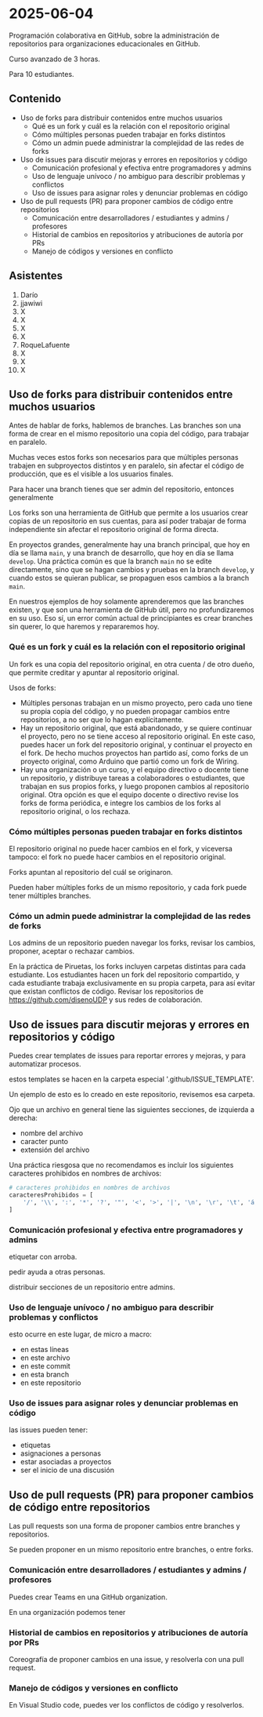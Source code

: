 # 2025-06-04

Programación colaborativa en GitHub, sobre la administración de repositorios para organizaciones educacionales en GitHub.

Curso avanzado de 3 horas.

Para 10 estudiantes.

## Contenido

* Uso de forks para distribuir contenidos entre muchos usuarios
  * Qué es un fork y cuál es la relación con el repositorio original
  * Cómo múltiples personas pueden trabajar en forks distintos
  * Cómo un admin puede administrar la complejidad de las redes de forks
* Uso de issues para discutir mejoras y errores en repositorios y código
  * Comunicación profesional y efectiva entre programadores y admins
  * Uso de lenguaje unívoco / no ambiguo para describir problemas y conflictos
  * Uso de issues para asignar roles y denunciar problemas en código
* Uso de pull requests (PR) para proponer cambios de código entre repositorios
  * Comunicación entre desarrolladores / estudiantes y admins / profesores
  * Historial de cambios en repositorios y atribuciones de autoría por PRs
  * Manejo de códigos y versiones en conflicto

## Asistentes

1. Darío
2. jjawiwi
3. X
4. X
5. X
6. X
7. RoqueLafuente
8. X
9. X
10. X

## Uso de forks para distribuir contenidos entre muchos usuarios

Antes de hablar de forks, hablemos de branches. Las branches son una forma de crear en el mismo repositorio una copia del código, para trabajar en paralelo.

Muchas veces estos forks son necesarios para que múltiples personas trabajen en subproyectos distintos y en paralelo, sin afectar el código de producción, que es el visible a los usuarios finales.

Para hacer una branch tienes que ser admin del repositorio, entonces generalmente

Los forks son una herramienta de GitHub que permite a los usuarios crear copias de un repositorio en sus cuentas, para así poder trabajar de forma independiente sin afectar el repositorio original de forma directa.

En proyectos grandes, generalmente hay una branch principal, que hoy en día se llama `main`, y una branch de desarrollo, que hoy en día se llama `develop`. Una práctica común es que la branch `main` no se edite directamente, sino que se hagan cambios y pruebas en la branch `develop`, y cuando estos se quieran publicar, se propaguen esos cambios a la branch `main`.

En nuestros ejemplos de hoy solamente aprenderemos que las branches existen, y que son una herramienta de GitHub útil, pero no profundizaremos en su uso. Eso sí, un error común actual de principiantes es crear branches sin querer, lo que haremos y repararemos hoy.

### Qué es un fork y cuál es la relación con el repositorio original

Un fork es una copia del repositorio original, en otra cuenta / de otro dueño, que permite creditar y apuntar al repositorio original.

Usos de forks:

* Múltiples personas trabajan en un mismo proyecto, pero cada uno tiene su propia copia del código, y no pueden propagar cambios entre repositorios, a no ser que lo hagan explícitamente.
* Hay un repositorio original, que está abandonado, y se quiere continuar el proyecto, pero no se tiene acceso al repositorio original. En este caso, puedes hacer un fork del repositorio original, y continuar el proyecto en el fork. De hecho muchos proyectos han partido así, como forks de un proyecto original, como Arduino que partió como un fork de Wiring.
* Hay una organización o un curso, y el equipo directivo o docente tiene un repositorio, y distribuye tareas a colaboradores o estudiantes, que trabajan en sus propios forks, y luego proponen cambios al repositorio original. Otra opción es que el equipo docente o directivo revise los forks de forma periódica, e integre los cambios de los forks al repositorio original, o los rechaza.

### Cómo múltiples personas pueden trabajar en forks distintos

El repositorio original no puede hacer cambios en el fork, y viceversa tampoco: el fork no puede hacer cambios en el repositorio original.

Forks apuntan al repositorio del cuál se originaron.

Pueden haber múltiples forks de un mismo repositorio, y cada fork puede tener múltiples branches.

### Cómo un admin puede administrar la complejidad de las redes de forks

Los admins de un repositorio pueden navegar los forks, revisar los cambios, proponer, aceptar o rechazar cambios.

En la práctica de Piruetas, los forks incluyen carpetas distintas para cada estudiante. Los estudiantes hacen un fork del repositorio compartido, y cada estudiante trabaja exclusivamente en su propia carpeta, para así evitar que existan conflictos de código. Revisar los repositorios de <https://github.com/disenoUDP> y sus redes de colaboración.

## Uso de issues para discutir mejoras y errores en repositorios y código

Puedes crear templates de issues para reportar errores y mejoras, y para automatizar procesos.

estos templates se hacen en la carpeta especial '.github/ISSUE_TEMPLATE'.

Un ejemplo de esto es lo creado en este repositorio, revisemos esa carpeta.

Ojo que un archivo en general tiene las siguientes secciones, de izquierda a derecha:

* nombre del archivo
* caracter punto
* extensión del archivo

Una práctica riesgosa que no recomendamos es incluir los siguientes caracteres prohibidos en nombres de archivos:

```python
# caracteres prohibidos en nombres de archivos
caracteresProhibidos = [
    '/', '\\', ':', '*', '?', '"', '<', '>', '|', '\n', '\r', '\t', 'á, é, í, ó, ú, ñ, ü, Á, É, Í, Ó, Ú, Ñ, Ü'
]
```

### Comunicación profesional y efectiva entre programadores y admins

etiquetar con arroba.

pedir ayuda a otras personas.

distribuir secciones de un repositorio entre admins.

### Uso de lenguaje unívoco / no ambiguo para describir problemas y conflictos

esto ocurre en este lugar, de micro a macro:

* en estas líneas
* en este archivo
* en este commit
* en esta branch
* en este repositorio

### Uso de issues para asignar roles y denunciar problemas en código

las issues pueden tener:

* etiquetas
* asignaciones a personas
* estar asociadas a proyectos
* ser el inicio de una discusión

## Uso de pull requests (PR) para proponer cambios de código entre repositorios

Las pull requests son una forma de proponer cambios entre branches y repositorios.

Se pueden proponer en un mismo repositorio entre branches, o entre forks.

### Comunicación entre desarrolladores / estudiantes y admins / profesores

Puedes crear Teams en una GitHub organization.

En una organización podemos tener

### Historial de cambios en repositorios y atribuciones de autoría por PRs

Coreografía de proponer cambios en una issue, y resolverla con una pull request.

### Manejo de códigos y versiones en conflicto

En Visual Studio code, puedes ver los conflictos de código y resolverlos.
